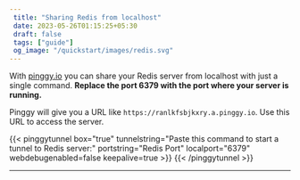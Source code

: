 ```yaml
---
 title: "Sharing Redis from localhost" 
 date: 2023-05-26T01:15:25+05:30 
 draft: false 
 tags: ["guide"]
 og_image: "/quickstart/images/redis.svg"
---
```


With [pinggy.io](https://pinggy.io) you can share your Redis server from localhost with just a single command. **Replace the port 6379 with the port where your server is running.**

Pinggy will give you a URL like `https://ranlkfsbjkxry.a.pinggy.io`. Use this URL to access the server.

{{< pinggytunnel box="true" tunnelstring="Paste this command to start a tunnel to Redis server:" portstring="Redis Port" localport="6379" webdebugenabled=false keepalive=true >}}
{{< /pinggytunnel >}}

<hr>
